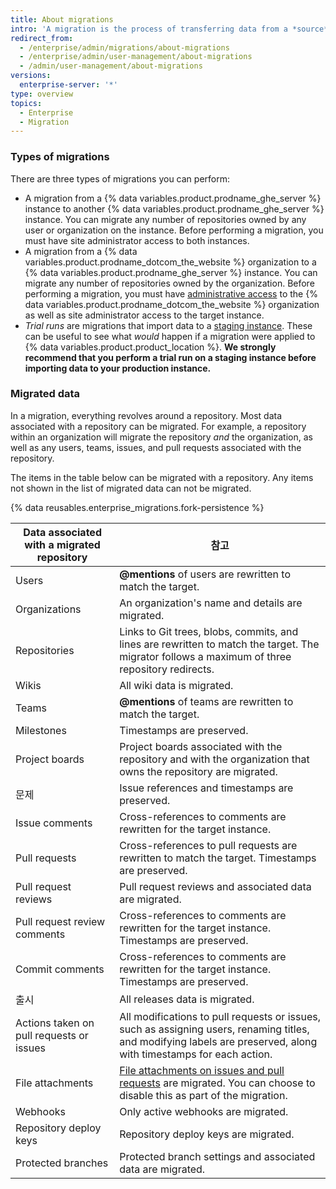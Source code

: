 ```yaml
---
title: About migrations
intro: 'A migration is the process of transferring data from a *source* location (either a {% data variables.product.prodname_dotcom_the_website %} organization or a {% data variables.product.prodname_ghe_server %} instance) to a *target* {% data variables.product.prodname_ghe_server %} instance. Migrations can be used to transfer your data when changing platforms or upgrading hardware on your instance.'
redirect_from:
  - /enterprise/admin/migrations/about-migrations
  - /enterprise/admin/user-management/about-migrations
  - /admin/user-management/about-migrations
versions:
  enterprise-server: '*'
type: overview
topics:
  - Enterprise
  - Migration
---
```


### Types of migrations

There are three types of migrations you can perform:

- A migration from a {% data variables.product.prodname_ghe_server %} instance to another {% data variables.product.prodname_ghe_server %} instance. You can migrate any number of repositories owned by any user or organization on the instance. Before performing a migration, you must have site administrator access to both instances.
- A migration from a {% data variables.product.prodname_dotcom_the_website %} organization to a {% data variables.product.prodname_ghe_server %} instance. You can migrate any number of repositories owned by the organization. Before performing a migration, you must have [administrative access](/enterprise/user/articles/permission-levels-for-an-organization/) to the {% data variables.product.prodname_dotcom_the_website %} organization as well as site administrator access to the target instance.
- *Trial runs* are migrations that import data to a [staging instance](/enterprise/admin/guides/installation/setting-up-a-staging-instance/). These can be useful to see what *would* happen if a migration were applied to {% data variables.product.product_location %}. **We strongly recommend that you perform a trial run on a staging instance before importing data to your production instance.**

### Migrated data

In a migration, everything revolves around a repository. Most data associated with a repository can be migrated. For example, a repository within an organization will migrate the repository *and* the organization, as well as any users, teams, issues, and pull requests associated with the repository.

The items in the table below can be migrated with a repository. Any items not shown in the list of migrated data can not be migrated.

{% data reusables.enterprise_migrations.fork-persistence %}

| Data associated with a migrated repository | 참고                                                                                                                                                                            |
| ------------------------------------------ | ----------------------------------------------------------------------------------------------------------------------------------------------------------------------------- |
| Users                                      | **@mentions** of users are rewritten to match the target.                                                                                                                     |
| Organizations                              | An organization's name and details are migrated.                                                                                                                              |
| Repositories                               | Links to Git trees, blobs, commits, and lines are rewritten to match the target. The migrator follows a maximum of three repository redirects.                                |
| Wikis                                      | All wiki data is migrated.                                                                                                                                                    |
| Teams                                      | **@mentions** of teams are rewritten to match the target.                                                                                                                     |
| Milestones                                 | Timestamps are preserved.                                                                                                                                                     |
| Project boards                             | Project boards associated with the repository and with the organization that owns the repository are migrated.                                                                |
| 문제                                         | Issue references and timestamps are preserved.                                                                                                                                |
| Issue comments                             | Cross-references to comments are rewritten for the target instance.                                                                                                           |
| Pull requests                              | Cross-references to pull requests are rewritten to match the target. Timestamps are preserved.                                                                                |
| Pull request reviews                       | Pull request reviews and associated data are migrated.                                                                                                                        |
| Pull request review comments               | Cross-references to comments are rewritten for the target instance. Timestamps are preserved.                                                                                 |
| Commit comments                            | Cross-references to comments are rewritten for the target instance. Timestamps are preserved.                                                                                 |
| 출시                                         | All releases data is migrated.                                                                                                                                                |
| Actions taken on pull requests or issues   | All modifications to pull requests or issues, such as assigning users, renaming titles, and modifying labels are preserved, along with timestamps for each action.            |
| File attachments                           | [File attachments on issues and pull requests](/articles/file-attachments-on-issues-and-pull-requests) are migrated. You can choose to disable this as part of the migration. |
| Webhooks                                   | Only active webhooks are migrated.                                                                                                                                            |
| Repository deploy keys                     | Repository deploy keys are migrated.                                                                                                                                          |
| Protected branches                         | Protected branch settings and associated data are migrated.                                                                                                                   |
